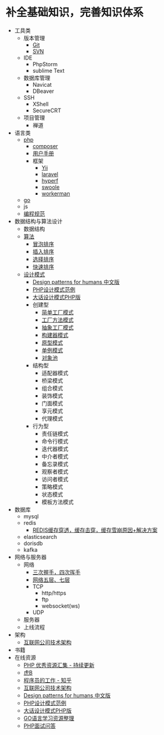 # 补全基础知识，完善知识体系
* 工具类
    * 版本管理
        * [Git](https://github.com/lpp864019150/givemeanoffer/blob/main/tools/Git.md)
        * [SVN](https://github.com/lpp864019150/givemeanoffer/blob/main/tools/SVN.md)
    * IDE
        * PhpStorm
        * sublime Text
    * 数据库管理
        * Navicat
        * DBeaver
    * SSH
        * XShell
        * SecureCRT
    * 项目管理
        * 禅道
* 语言类
    * [php](http://php.net)
        * [composer](https://www.phpcomposer.com/)
        * [用户手册](https://www.php.net/manual/zh/)
        * 框架
            * [Yii](https://www.yiichina.com/doc/guide/2.0)
            * [laravel](https://laravel.com/)
            * [hyperf](https://hyperf.wiki/2.2/)
            * [swoole](https://www.swoole.com/)
            * [workerman](https://www.workerman.net/)
    * [go](https://zhuanlan.zhihu.com/p/25493806)
    * js
    * [编程规范](https://www.jianshu.com/p/b33155c15343)
* 数据结构与算法设计
    * 数据结构
    * [算法](https://github.com/lpp864019150/givemeanoffer/blob/main/algorithm/summary.md)
        * [冒泡排序](https://github.com/lpp864019150/givemeanoffer/blob/main/algorithm/algorithm.php)
        * [插入排序](https://github.com/lpp864019150/givemeanoffer/blob/main/algorithm/algorithm.php)
        * [选择排序](https://github.com/lpp864019150/givemeanoffer/blob/main/algorithm/algorithm.php)
        * [快速排序](https://github.com/lpp864019150/givemeanoffer/blob/main/algorithm/algorithm.php)
    * [设计模式](https://github.com/lpp864019150/givemeanoffer/blob/main/patterns/summary.md)
        * [Design patterns for humans 中文版](https://github.com/guanguans/design-patterns-for-humans-cn)
        * [PHP设计模式范例](https://designpatternsphp.readthedocs.io/zh_CN/latest/README.html)
        * [大话设计模式PHP版](https://design-patterns-by-php.hulin.ink/)
        * 创建型
            * [简单工厂模式](https://github.com/lpp864019150/givemeanoffer/blob/main/patterns/simpleFactory.php)
            * [工厂方法模式](https://github.com/lpp864019150/givemeanoffer/blob/main/patterns/factoryMethod.php)
            * [抽象工厂模式](https://github.com/lpp864019150/givemeanoffer/blob/main/patterns/abstractFactory.php)
            * [构建器模式](https://github.com/lpp864019150/givemeanoffer/blob/main/patterns/builder.php)
            * [原型模式](https://github.com/lpp864019150/givemeanoffer/blob/main/patterns/clone.php)
            * [单例模式](https://github.com/lpp864019150/givemeanoffer/blob/main/patterns/singleton.php)
            * [对象池](https://github.com/lpp864019150/givemeanoffer/blob/main/patterns/pool.php)
        * 结构型
            * 适配器模式
            * 桥梁模式
            * 组合模式
            * 装饰模式
            * 门面模式
            * 享元模式
            * 代理模式
        * 行为型
            * 责任链模式
            * 命令行模式
            * 迭代器模式
            * 中介者模式
            * 备忘录模式
            * 观察者模式
            * 访问者模式
            * 策略模式
            * 状态模式
            * 模板方法模式
* 数据库
    * mysql
    * redis
        * [REDIS缓存穿透，缓存击穿，缓存雪崩原因+解决方案](https://www.cnblogs.com/xichji/p/11286443.html)
    * elasticsearch
    * dorisdb
    * kafka
* 网络与服务器
    * 网络
        * [三次握手，四次挥手](https://github.com/lpp864019150/givemeanoffer/blob/main/network/tcp.md)
        * [网络五层、七层](https://www.cnblogs.com/qishui/p/5428938.html)
        * TCP
            * http/https
            * ftp
            * websocket(ws)
        * UDP
    * 服务器
    * 上线流程
* 架构
    * [互联网公司技术架构](https://github.com/davideuler/architecture.of.internet-product)
* 书籍
* 在线资源
    * [PHP 优秀资源汇集 - 持续更新](https://shockerli.net/post/php-awesome/)
    * [虎B](https://github.com/TIGERB/easy-tips)
    * [程序员的工作 - 知乎](https://www.zhihu.com/collection/29036428)
    * [互联网公司技术架构](https://github.com/davideuler/architecture.of.internet-product)
    * [Design patterns for humans 中文版](https://github.com/guanguans/design-patterns-for-humans-cn)
    * [PHP设计模式范例](https://designpatternsphp.readthedocs.io/zh_CN/latest/README.html)
    * [大话设计模式PHP版](https://design-patterns-by-php.hulin.ink/)
    * [GO语言学习资源整理](https://zhuanlan.zhihu.com/p/25493806)
    * [PHP面试问答](https://github.com/colinlet/PHP-Interview-QA)
